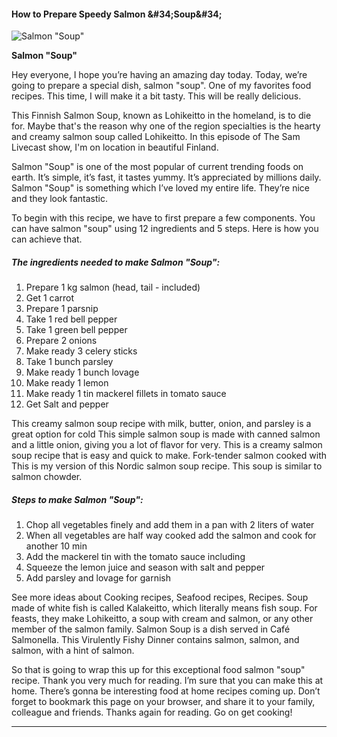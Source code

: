             

#### How to Prepare Speedy Salmon &amp;#34;Soup&amp;#34;

![Salmon &quot;Soup&quot;](https://img-global.cpcdn.com/recipes/7ca8514df46786c7/751x532cq70/salmon-soup-recipe-main-photo.jpg)

**Salmon &quot;Soup&quot;**

Hey everyone, I hope you’re having an amazing day today. Today, we’re going to prepare a special dish, salmon "soup". One of my favorites food recipes. This time, I will make it a bit tasty. This will be really delicious.

This Finnish Salmon Soup, known as Lohikeitto in the homeland, is to die for. Maybe that's the reason why one of the region specialties is the hearty and creamy salmon soup called Lohikeitto. In this episode of The Sam Livecast show, I'm on location in beautiful Finland.

Salmon "Soup" is one of the most popular of current trending foods on earth. It’s simple, it’s fast, it tastes yummy. It’s appreciated by millions daily. Salmon "Soup" is something which I’ve loved my entire life. They’re nice and they look fantastic.

To begin with this recipe, we have to first prepare a few components. You can have salmon "soup" using 12 ingredients and 5 steps. Here is how you can achieve that.

##### The ingredients needed to make Salmon "Soup":

1.  Prepare 1 kg salmon (head, tail - included)
2.  Get 1 carrot
3.  Prepare 1 parsnip
4.  Take 1 red bell pepper
5.  Take 1 green bell pepper
6.  Prepare 2 onions
7.  Make ready 3 celery sticks
8.  Take 1 bunch parsley
9.  Make ready 1 bunch lovage
10.  Make ready 1 lemon
11.  Make ready 1 tin mackerel fillets in tomato sauce
12.  Get Salt and pepper

This creamy salmon soup recipe with milk, butter, onion, and parsley is a great option for cold This simple salmon soup is made with canned salmon and a little onion, giving you a lot of flavor for very. This is a creamy salmon soup recipe that is easy and quick to make. Fork-tender salmon cooked with This is my version of this Nordic salmon soup recipe. This soup is similar to salmon chowder.

##### Steps to make Salmon "Soup":

1.  Chop all vegetables finely and add them in a pan with 2 liters of water
2.  When all vegetables are half way cooked add the salmon and cook for another 10 min
3.  Add the mackerel tin with the tomato sauce including
4.  Squeeze the lemon juice and season with salt and pepper
5.  Add parsley and lovage for garnish

See more ideas about Cooking recipes, Seafood recipes, Recipes. Soup made of white fish is called Kalakeitto, which literally means fish soup. For feasts, they make Lohikeitto, a soup with cream and salmon, or any other member of the salmon family. Salmon Soup is a dish served in Café Salmonella. This Virulently Fishy Dinner contains salmon, salmon, and salmon, with a hint of salmon.

So that is going to wrap this up for this exceptional food salmon "soup" recipe. Thank you very much for reading. I’m sure that you can make this at home. There’s gonna be interesting food at home recipes coming up. Don’t forget to bookmark this page on your browser, and share it to your family, colleague and friends. Thanks again for reading. Go on get cooking!

* * *